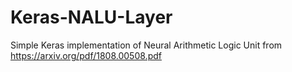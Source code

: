 # Keras-NALU-Layer
Simple Keras implementation of Neural Arithmetic Logic Unit from https://arxiv.org/pdf/1808.00508.pdf
